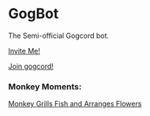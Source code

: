 # GogBot
The Semi-official Gogcord bot.
 
[Invite Me!](https://discord.com/api/oauth2/authorize?client_id=876318869294317579&permissions=8&scope=bot&#32;applications.commands)

[Join gogcord!](https://discord.gg/gogcord)


### Monkey Moments:
[Monkey Grills Fish and Arranges Flowers](https://www.dailymotion.com/embed/video/xldcec)
